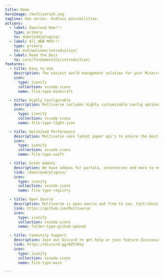 ```yaml
---
title: Home
heroImage: /multiverse5.svg
tagline: One server. Endless possibilities.
actions:
  - label: Download Now!!!
    type: primary
    to: download/plugins/
  - label: All NEW MV5!!!
    type: primary
    to: mv5/welcome/introduction/
  - label: Read the Docs
    to: core/fundamentals/introduction/
features:
  - title: Easy to Use
    description: The easiest world management solution for your Minecraft server, big or small!
    icon:
      type: iconify
      collection: vscode-icons
      name: file-type-minecraft

  - title: Highly Configurable
    description: Multiverse includes highly customizable config options and world properties!
    icon:
      type: iconify
      collection: vscode-icons
      name: file-type-light-json

  - title: Optimised Performance
    description: Multiverse uses latest paper api's to ensure the best performance and stability possible!
    icon:
      type: iconify
      collection: vscode-icons
      name: file-type-swift

  - title: Great Addons
    description: We have addons for portals, inventories and more to enhance your gameplay experience!
    link: /download/plugins/
    icon:
      type: iconify
      collection: vscode-icons
      name: file-type-registry

  - title: Open Source
    description: Multiverse is open source and free to use. Contribute to the project on Github!
    link: https://github.com/Multiverse
    icon:
      type: iconify
      collection: vscode-icons
      name: folder-type-github-opened

  - title: Community Support
    description: Join our Discord to get help or join feature discussions!
    link: https://discord.gg/NZtfKky
    icon:
      type: iconify
      collection: vscode-icons
      name: file-type-wxss

---
```


